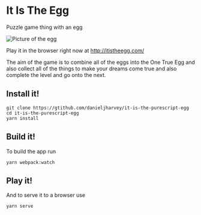 # It Is The Egg
Puzzle game thing with an egg

![Picture of the egg](http://itistheegg.com/apple-icon-180x180.png)

Play it in the browser right now at http://itistheegg.com/

The aim of the game is to combine all of the eggs into the One True Egg and also collect all of the things to make your dreams come true and also complete the level and go onto the next.

## Install it!

```
git clone https://gtithub.com/danieljharvey/it-is-the-purescript-egg
cd it-is-the-purescript-egg
yarn install
```

## Build it!

To build the app run
```
yarn webpack:watch
```

## Play it!

And to serve it to a browser use

```
yarn serve
```
